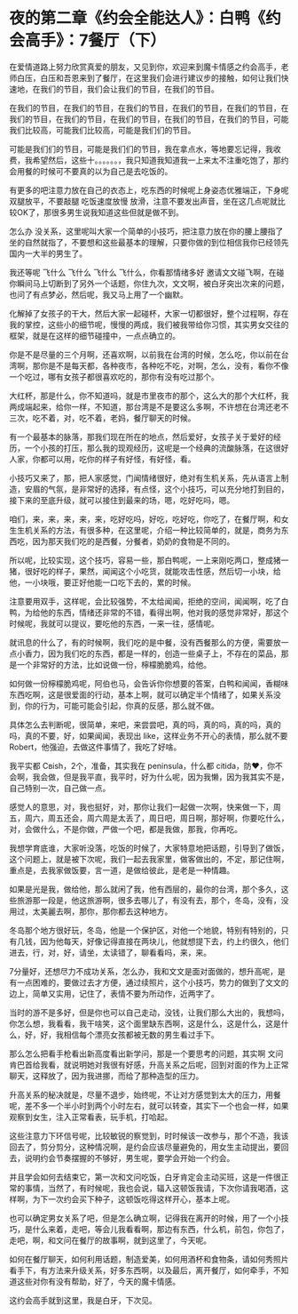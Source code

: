 # 夜的第二章《约会全能达人》：白鸭《约会高手》：7餐厅（下）

在爱情道路上努力欣赏真爱的朋友，又见到你，欢迎来到魔卡情感之约会高手，老师白压，白压和吾恩来到了餐厅，在这里我们会进行建议步的接触，如何让我们快速地，在我们的节目，我们会让我们的节目，在我们的节目。

在我们的节目，在我们的节目，在我们的节目，在我们的节目，在我们的节目，在我们的节目，在我们的节目，在我们的节目，在我们的节目，在我们的节目，可能我们比较高，可能我们比较高，可能是我们们的节目。

可能是我们们的节目，可能是我们们的节目，我在拿点水，等地要忘记得，我收费，我希望然后，这些十。。。。。。，我只知道我知道我一上来太不注重吃饱了，那约会用餐的时候可不要真的以为自己是去吃饭的。

有更多的吧注意力放在自己的衣态上，吃东西的时候呢上身姿态优雅端正，下身呢双腿放平，不要敲腿 吃饭速度放慢 放滑，注意不要发出声音，坐在这几点呢就比较OK了，那很多男生说我知道这些但就是做不到。

怎么办 没关系，这里呢叫大家一个简单的小技巧，把注意力放在你的腰上腰指了 坐的自然就指了，不要想和这些最基本的理解，只要你做的到位相信我你已经领先国内一大半的男生了。

我还等呢 飞什么 飞什么 飞什么 飞什么，你看那情绪多好 邀请文文碰飞啊，在碰你瞬间马上切断到了另外一个话题，你住九次，文文啊，被白牙突出次来的问题，也问了有点梦必，然后呢，我又马上用了一个幽默。

化解掉了女孩子的干大，然后大家一起碰杯，大家一切都很好，整个过程啊，存在我的掌控，这些小的细节呢，慢慢的两成，我们被我带给你习惯，其实男女交往的框架，就是在这样的细节碰撞中，一点点确立的。

你是不是尽量的三个月啊，还喜欢啊，以前我在台湾的时候，怎么吃，你以前在台湾啊，那你是不是每天都，各种夜市，各种吃不吃，对啊，怎么，没有，看你不像一个吃过，哪有女孩子都很喜欢吃的，那你有没有吃过那个。

大红杯，那是什么，你不知道吗，就是市里夜市的那个，这么大的那个大红杯，我两成端起来，给你一样，不知道，那台湾是不是要这么多啊，不许想在台湾还老不三次，吃不着，对，吃不着，老妈，餐厅聊天的时候。

有一个最基本的脉落，那我们现在所在的地点，然后爱好，女孩子关于爱好的经历，一个小孩的打压，那么我的现观经历，这呢是一个经典的流酸脉落，在这很好人家，你都可以用，吃你的样子有好怪，有好怪，看。

小技巧又来了，那，把人家感觉，门闻情绪很好，绝对有生机关系，先从语言上制造，安眉的气氛，是非常好的选择，有点怪，这个小技巧，可以充分地打到目的，接下来的至底升级，就可以接住到最来的场，嗯，吃好吃吗，嗯。

咱们，来，来，来，来，来，吃好吃吗，好吃，吃好吃，你吃了，在餐厅啊，和女生生机关系的方法，有很多种，在这里呢，介绍一种比较简单的，就是，商务为东西吃，因为那天我们吃的是西餐，分餐者，奶奶的食物是不同的。

所以呢，比较实现，这个技巧，容易一些，那白鸭呢，一上来刚吃两口，整成猪一猪，很好吃的样子，果然，闻闻这个小吃货，就能攻击性感，然后切一小块，给他，一小块哦，要正好他能一口吃下去的，累的时候。

注意要用双手，这样呢，会比较强势，不太给闻闻，拒绝的空间，闻闻啊，吃了白鸭，为给他的东西，情绪还非常的不错，看得出啊，他对我的感觉非常好，那这个时候呢，我就可以提议，要吃他的东西，一来一往，感情呢。

就讯息的什么了，有的时候啊，我们吃的是中餐，没有西餐那么的方便，需要放一点小香力，因为我们吃的东西，都是一样的，创造一些桌子上，不存在的菜品，那是一个非常好的方法，比如说做一份，檸檬脆脆鸡，给他。

如何做一份檸檬脆鸡呢，阿伯也马，会告诉你你想要的答案，白鸭和闻闻，香糊味东西吃啊，这是很爱面的行动，基本上啊，就可以确定半个情绪了，如果关系没到，你的行为，可能可能会引起，你真的反感，那么就不做。

具体怎么去判断呢，很简单，来吧，来尝尝吧，真的吗，真的吗，真的吗，真的吗，真的不要，好，如果闻闻，表现出 like，这样业务不开心的表情，那么就不要 Robert，他强迫，去做这件事情了，我吃了好啥。

我平实都 Свish，2个，准备，其实我在 peninsula，什么都 citida，防♥，你不会啊，我会做，但是我平直，我平时，好为什么呢，因为我懒，因为我其实不是，自己特别一次，自己做一点。

感觉人的意思，对，我也挺好，对，那你让我们一起做一次啊，快来做一下，周五，周六，周五还会，周六周是太丢了，周日吧，周日啊，那好啊，你要吃什么，对，会做什么，不是你做，严做一个吧，都是我做，那我，你再吃。

我想学育底谁，大家听没落，吃饭的时候了，大家特意地把话题，引导到了做饭，这个问题上，就是被下次呢，我们一起去我家里，做客做出的，不定，那记住啊，重点是，去我家做饭要，言一道，是做给彼此，是老是一种情趣。

如果是光是我，做给他，那么就闲了我，他有西层的，最你的台湾，那个多久，这些旅游那一段是，他这旅游啊，很多去哪儿了，有没有去，那个，冬岛，没有，没用过，太美麗去啊，那你，那你都去这种地方。

冬岛那个地方很好玩，冬岛，他是一个保护区，对他一个地貌，特别有特别的，只有几钱，因为他每天，好像记得直接在两块儿，他就想提下去，约上约很久，他们进去，行，对，好，请坐，太读错了，聊看看吗，来，来。

7分量好，还想尽力不成功关系，怎么办，我和文文是面对面做的，想升高呢，是有一点困难的，要做过去才方便，通过续照片，这个小技巧，势力的做到了文文的边上，简单又实用，记住了，表情不要为所动作，近两字了。

当时的游不是多好，但是你也可以自己走动，没钱，让我们那么大出的，我想吗，你怎么想，我看看，我干啥笑，这个面里缺东西啊，这是什么，这是什么，这是什么，好，好，我相信每个漂亮女孩都被无数的男生看过手下。

那么怎么把看手枪看出新高度看出新学问，那是一个要思考的问题，其实啊 文问 肯巴首给我看，就说明她对我很有好感，升高关系之后呢，回到对面的作为上正常聊天，这释放了，因为我进挪，而给了那种造型的压力。

升高关系的秘决就是，尽量不退步，始终呢，不让对方感觉到太大的压力，用餐呢，差不多一个半小时到两个小时左右，就可以转查，其实下一个也会一样，如果观察到女生，注入正常看表，玩手机，打哈起。

这些注意力下环信号呢，比较敏锐的察觉到，时时候该一改参与，那个不造，我该回去了，剪分剪分，这种情况啊，是约会应该尽量避免的，用女生主动提出，要回去，说明约会节奏摆握的不够好，男生呢，要学会开始一个约会。

并且学会如何去结束它，第一次和文问吃饭，白牙肯定会主动买班，这是一件很正常的事情，当然了，有时候呢，我也会说，辐入这顿饭我请，下次你请我喝酒，这样啊，为下一次约会买下种子，这顿饭吃得这样开心，基本上呢。

也可以确定男女关系了吧，但是怎么确立啊，记得我在离开的时候，用了一个小技巧，是什么来着，走吧，等会儿我看看啊，那边有东西，什么机，前包，你包了，走吧，啊，和文问在餐厅的故事啊，就到这里了，今天呢。

如何在餐厅聊天，如何利用话题，制造爱美，如何用酒杯和食物条，请如何秀照片看手下，有方法来升级关系，好多东西啊，以及最后，离开餐厅，如何牵手，不知道这些对你有没有帮助，好了，今天的魔卡情感。

这约会高手就到这里，我是白牙，下次见。